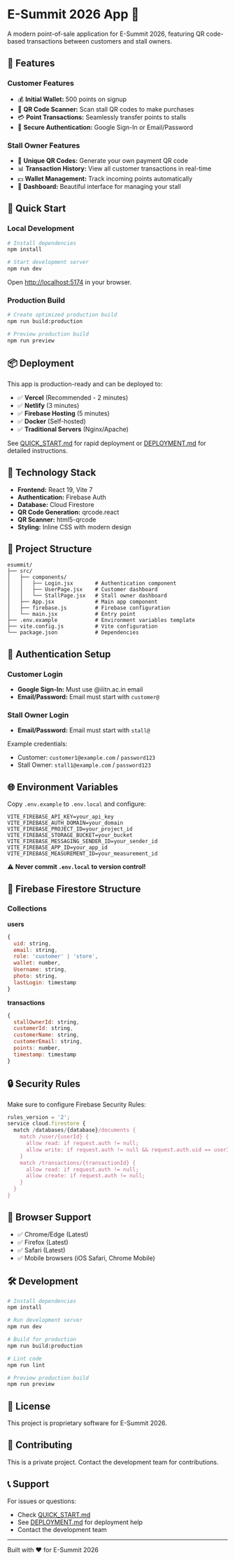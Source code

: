 # E-Summit 2026 App 🎪

A modern point-of-sale application for E-Summit 2026, featuring QR code-based transactions between customers and stall owners.

## 🌟 Features

### Customer Features
- 💰 **Initial Wallet:** 500 points on signup
- 📱 **QR Code Scanner:** Scan stall QR codes to make purchases
- 💳 **Point Transactions:** Seamlessly transfer points to stalls
- 🔐 **Secure Authentication:** Google Sign-In or Email/Password

### Stall Owner Features
- 🎯 **Unique QR Codes:** Generate your own payment QR code
- 📊 **Transaction History:** View all customer transactions in real-time
- 💵 **Wallet Management:** Track incoming points automatically
- 🏪 **Dashboard:** Beautiful interface for managing your stall

## 🚀 Quick Start

### Local Development

```bash
# Install dependencies
npm install

# Start development server
npm run dev
```

Open [http://localhost:5174](http://localhost:5174) in your browser.

### Production Build

```bash
# Create optimized production build
npm run build:production

# Preview production build
npm run preview
```

## 📦 Deployment

This app is production-ready and can be deployed to:

- ✅ **Vercel** (Recommended - 2 minutes)
- ✅ **Netlify** (3 minutes)
- ✅ **Firebase Hosting** (5 minutes)
- ✅ **Docker** (Self-hosted)
- ✅ **Traditional Servers** (Nginx/Apache)

See [QUICK_START.md](./QUICK_START.md) for rapid deployment or [DEPLOYMENT.md](./DEPLOYMENT.md) for detailed instructions.

## 🔧 Technology Stack

- **Frontend:** React 19, Vite 7
- **Authentication:** Firebase Auth
- **Database:** Cloud Firestore
- **QR Code Generation:** qrcode.react
- **QR Scanner:** html5-qrcode
- **Styling:** Inline CSS with modern design

## 📁 Project Structure

```
esummit/
├── src/
│   ├── components/
│   │   ├── Login.jsx       # Authentication component
│   │   ├── UserPage.jsx    # Customer dashboard
│   │   └── StallPage.jsx   # Stall owner dashboard
│   ├── App.jsx             # Main app component
│   ├── firebase.js         # Firebase configuration
│   └── main.jsx            # Entry point
├── .env.example            # Environment variables template
├── vite.config.js          # Vite configuration
└── package.json            # Dependencies

```

## 🔐 Authentication Setup

### Customer Login
- **Google Sign-In:** Must use @iiitn.ac.in email
- **Email/Password:** Email must start with `customer@`

### Stall Owner Login
- **Email/Password:** Email must start with `stall@`

Example credentials:
- Customer: `customer1@example.com` / `password123`
- Stall Owner: `stall1@example.com` / `password123`

## 🌐 Environment Variables

Copy `.env.example` to `.env.local` and configure:

```env
VITE_FIREBASE_API_KEY=your_api_key
VITE_FIREBASE_AUTH_DOMAIN=your_domain
VITE_FIREBASE_PROJECT_ID=your_project_id
VITE_FIREBASE_STORAGE_BUCKET=your_bucket
VITE_FIREBASE_MESSAGING_SENDER_ID=your_sender_id
VITE_FIREBASE_APP_ID=your_app_id
VITE_FIREBASE_MEASUREMENT_ID=your_measurement_id
```

⚠️ **Never commit `.env.local` to version control!**

## 📝 Firebase Firestore Structure

### Collections

**users**
```javascript
{
  uid: string,
  email: string,
  role: 'customer' | 'store',
  wallet: number,
  Username: string,
  photo: string,
  lastLogin: timestamp
}
```

**transactions**
```javascript
{
  stallOwnerId: string,
  customerId: string,
  customerName: string,
  customerEmail: string,
  points: number,
  timestamp: timestamp
}
```

## 🔒 Security Rules

Make sure to configure Firebase Security Rules:

```javascript
rules_version = '2';
service cloud.firestore {
  match /databases/{database}/documents {
    match /user/{userId} {
      allow read: if request.auth != null;
      allow write: if request.auth != null && request.auth.uid == userId;
    }
    match /transactions/{transactionId} {
      allow read: if request.auth != null;
      allow create: if request.auth != null;
    }
  }
}
```

## 📱 Browser Support

- ✅ Chrome/Edge (Latest)
- ✅ Firefox (Latest)
- ✅ Safari (Latest)
- ✅ Mobile browsers (iOS Safari, Chrome Mobile)

## 🛠️ Development

```bash
# Install dependencies
npm install

# Run development server
npm run dev

# Build for production
npm run build:production

# Lint code
npm run lint

# Preview production build
npm run preview
```

## 📄 License

This project is proprietary software for E-Summit 2026.

## 🤝 Contributing

This is a private project. Contact the development team for contributions.

## 📞 Support

For issues or questions:
- Check [QUICK_START.md](./QUICK_START.md)
- See [DEPLOYMENT.md](./DEPLOYMENT.md) for deployment help
- Contact the development team

---

Built with ❤️ for E-Summit 2026
